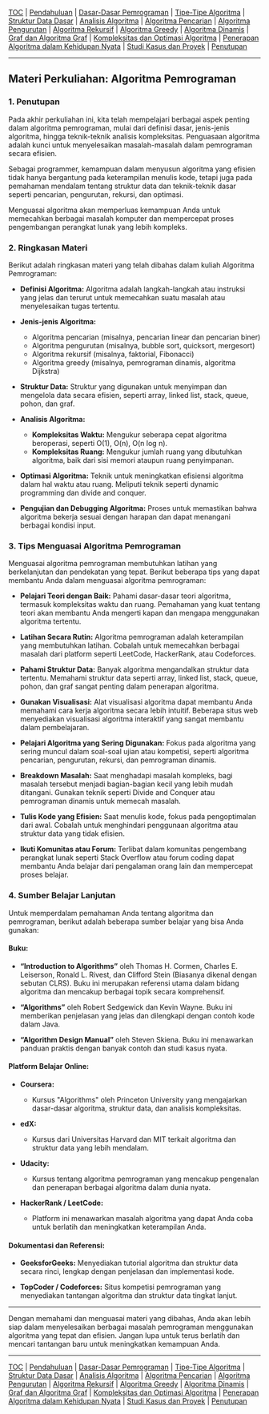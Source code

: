 [TOC](README.md) | [Pendahuluan](Pendahuluan.md) | [Dasar-Dasar Pemrograman](DasarPemrograman.md) | [Tipe-Tipe Algoritma](TipeAlgoritma.md) | [Struktur Data Dasar](StrukturDataDasar.md) | [Analisis Algoritma](AnalisisAlgoritma.md) | [Algoritma Pencarian](AlgoritmaPencarian.md) | [Algoritma Pengurutan](AlgoritmaPengurutan.md) | [Algoritma Rekursif](AlgoritmaRekursif.md) | [Algoritma Greedy](AlgoritmaGreedy.md) | [Algoritma Dinamis](AlgoritmaDinamis.md) | [Graf dan Algoritma Graf](AlgoritmaGraf.md) | [Kompleksitas dan Optimasi Algoritma](KompleksitasdanOptimasiAlgoritma.md) | [Penerapan Algoritma dalam Kehidupan Nyata](PenerapanAlgoritma.md) | [Studi Kasus dan Proyek](StudiKasus.md) | [Penutupan](Penutupan.md)

---

## **Materi Perkuliahan: Algoritma Pemrograman**

### **1. Penutupan**
Pada akhir perkuliahan ini, kita telah mempelajari berbagai aspek penting dalam algoritma pemrograman, mulai dari definisi dasar, jenis-jenis algoritma, hingga teknik-teknik analisis kompleksitas. Penguasaan algoritma adalah kunci untuk menyelesaikan masalah-masalah dalam pemrograman secara efisien.

Sebagai programmer, kemampuan dalam menyusun algoritma yang efisien tidak hanya bergantung pada keterampilan menulis kode, tetapi juga pada pemahaman mendalam tentang struktur data dan teknik-teknik dasar seperti pencarian, pengurutan, rekursi, dan optimasi.

Menguasai algoritma akan memperluas kemampuan Anda untuk memecahkan berbagai masalah komputer dan mempercepat proses pengembangan perangkat lunak yang lebih kompleks.

### **2. Ringkasan Materi**
Berikut adalah ringkasan materi yang telah dibahas dalam kuliah Algoritma Pemrograman:

- **Definisi Algoritma:** Algoritma adalah langkah-langkah atau instruksi yang jelas dan terurut untuk memecahkan suatu masalah atau menyelesaikan tugas tertentu.
  
- **Jenis-jenis Algoritma:** 
  - Algoritma pencarian (misalnya, pencarian linear dan pencarian biner)
  - Algoritma pengurutan (misalnya, bubble sort, quicksort, mergesort)
  - Algoritma rekursif (misalnya, faktorial, Fibonacci)
  - Algoritma greedy (misalnya, pemrograman dinamis, algoritma Dijkstra)

- **Struktur Data:** Struktur yang digunakan untuk menyimpan dan mengelola data secara efisien, seperti array, linked list, stack, queue, pohon, dan graf.
  
- **Analisis Algoritma:**
  - **Kompleksitas Waktu:** Mengukur seberapa cepat algoritma beroperasi, seperti O(1), O(n), O(n log n).
  - **Kompleksitas Ruang:** Mengukur jumlah ruang yang dibutuhkan algoritma, baik dari sisi memori ataupun ruang penyimpanan.

- **Optimasi Algoritma:** Teknik untuk meningkatkan efisiensi algoritma dalam hal waktu atau ruang. Meliputi teknik seperti dynamic programming dan divide and conquer.

- **Pengujian dan Debugging Algoritma:** Proses untuk memastikan bahwa algoritma bekerja sesuai dengan harapan dan dapat menangani berbagai kondisi input.

### **3. Tips Menguasai Algoritma Pemrograman**
Menguasai algoritma pemrograman membutuhkan latihan yang berkelanjutan dan pendekatan yang tepat. Berikut beberapa tips yang dapat membantu Anda dalam menguasai algoritma pemrograman:

- **Pelajari Teori dengan Baik:** Pahami dasar-dasar teori algoritma, termasuk kompleksitas waktu dan ruang. Pemahaman yang kuat tentang teori akan membantu Anda mengerti kapan dan mengapa menggunakan algoritma tertentu.

- **Latihan Secara Rutin:** Algoritma pemrograman adalah keterampilan yang membutuhkan latihan. Cobalah untuk memecahkan berbagai masalah dari platform seperti LeetCode, HackerRank, atau Codeforces.

- **Pahami Struktur Data:** Banyak algoritma mengandalkan struktur data tertentu. Memahami struktur data seperti array, linked list, stack, queue, pohon, dan graf sangat penting dalam penerapan algoritma.

- **Gunakan Visualisasi:** Alat visualisasi algoritma dapat membantu Anda memahami cara kerja algoritma secara lebih intuitif. Beberapa situs web menyediakan visualisasi algoritma interaktif yang sangat membantu dalam pembelajaran.

- **Pelajari Algoritma yang Sering Digunakan:** Fokus pada algoritma yang sering muncul dalam soal-soal ujian atau kompetisi, seperti algoritma pencarian, pengurutan, rekursi, dan pemrograman dinamis.

- **Breakdown Masalah:** Saat menghadapi masalah kompleks, bagi masalah tersebut menjadi bagian-bagian kecil yang lebih mudah ditangani. Gunakan teknik seperti Divide and Conquer atau pemrograman dinamis untuk memecah masalah.

- **Tulis Kode yang Efisien:** Saat menulis kode, fokus pada pengoptimalan dari awal. Cobalah untuk menghindari penggunaan algoritma atau struktur data yang tidak efisien.

- **Ikuti Komunitas atau Forum:** Terlibat dalam komunitas pengembang perangkat lunak seperti Stack Overflow atau forum coding dapat membantu Anda belajar dari pengalaman orang lain dan mempercepat proses belajar.

### **4. Sumber Belajar Lanjutan**
Untuk memperdalam pemahaman Anda tentang algoritma dan pemrograman, berikut adalah beberapa sumber belajar yang bisa Anda gunakan:

#### **Buku:**
- **“Introduction to Algorithms”** oleh Thomas H. Cormen, Charles E. Leiserson, Ronald L. Rivest, dan Clifford Stein (Biasanya dikenal dengan sebutan CLRS). Buku ini merupakan referensi utama dalam bidang algoritma dan mencakup berbagai topik secara komprehensif.
  
- **“Algorithms”** oleh Robert Sedgewick dan Kevin Wayne. Buku ini memberikan penjelasan yang jelas dan dilengkapi dengan contoh kode dalam Java.

- **“Algorithm Design Manual”** oleh Steven Skiena. Buku ini menawarkan panduan praktis dengan banyak contoh dan studi kasus nyata.

#### **Platform Belajar Online:**
- **Coursera:**
  - Kursus "Algorithms" oleh Princeton University yang mengajarkan dasar-dasar algoritma, struktur data, dan analisis kompleksitas.
  
- **edX:**
  - Kursus dari Universitas Harvard dan MIT terkait algoritma dan struktur data yang lebih mendalam.

- **Udacity:**
  - Kursus tentang algoritma pemrograman yang mencakup pengenalan dan penerapan berbagai algoritma dalam dunia nyata.

- **HackerRank / LeetCode:**
  - Platform ini menawarkan masalah algoritma yang dapat Anda coba untuk berlatih dan meningkatkan keterampilan Anda.

#### **Dokumentasi dan Referensi:**
- **GeeksforGeeks:** Menyediakan tutorial algoritma dan struktur data secara rinci, lengkap dengan penjelasan dan implementasi kode.
  
- **TopCoder / Codeforces:** Situs kompetisi pemrograman yang menyediakan tantangan algoritma dan struktur data tingkat lanjut.

---

Dengan memahami dan menguasai materi yang dibahas, Anda akan lebih siap dalam menyelesaikan berbagai masalah pemrograman menggunakan algoritma yang tepat dan efisien. Jangan lupa untuk terus berlatih dan mencari tantangan baru untuk meningkatkan kemampuan Anda.



---
[TOC](README.md) | [Pendahuluan](Pendahuluan.md) | [Dasar-Dasar Pemrograman](DasarPemrograman.md) | [Tipe-Tipe Algoritma](TipeAlgoritma.md) | [Struktur Data Dasar](StrukturDataDasar.md) | [Analisis Algoritma](AnalisisAlgoritma.md) | [Algoritma Pencarian](AlgoritmaPencarian.md) | [Algoritma Pengurutan](AlgoritmaPengurutan.md) | [Algoritma Rekursif](AlgoritmaRekursif.md) | [Algoritma Greedy](AlgoritmaGreedy.md) | [Algoritma Dinamis](AlgoritmaDinamis.md) | [Graf dan Algoritma Graf](AlgoritmaGraf.md) | [Kompleksitas dan Optimasi Algoritma](KompleksitasdanOptimasiAlgoritma.md) | [Penerapan Algoritma dalam Kehidupan Nyata](PenerapanAlgoritma.md) | [Studi Kasus dan Proyek](StudiKasus.md) | [Penutupan](Penutupan.md)

